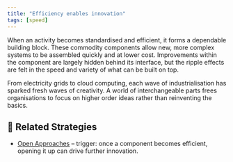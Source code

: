 ```yaml
---
title: "Efficiency enables innovation"
tags: [speed]
---
```



When an activity becomes standardised and efficient, it forms a dependable building block. These commodity components allow new, more complex systems to be assembled quickly and at lower cost. Improvements within the component are largely hidden behind its interface, but the ripple effects are felt in the speed and variety of what can be built on top.

From electricity grids to cloud computing, each wave of industrialisation has sparked fresh waves of creativity. A world of interchangeable parts frees organisations to focus on higher order ideas rather than reinventing the basics.

## 🔀 Related Strategies

- [Open Approaches](/strategies/accelerators/open-approaches) – trigger: once a component becomes efficient, opening it up can drive further innovation.
